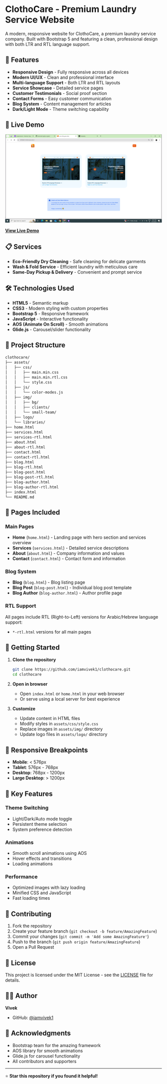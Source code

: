 # ClothoCare - Premium Laundry Service Website

A modern, responsive website for ClothoCare, a premium laundry service company. Built with Bootstrap 5 and featuring a clean, professional design with both LTR and RTL language support.

## 🌟 Features

- **Responsive Design** - Fully responsive across all devices
- **Modern UI/UX** - Clean and professional interface
- **Multi-language Support** - Both LTR and RTL layouts
- **Service Showcase** - Detailed service pages
- **Customer Testimonials** - Social proof section
- **Contact Forms** - Easy customer communication
- **Blog System** - Content management for articles
- **Dark/Light Mode** - Theme switching capability

## 🚀 Live Demo

![ClothoCare Website Screenshot](screenshot.png)

**[View Live Demo](https://iamvivek1.github.io/clothocare/home.html)**

## 📋 Services

- **Eco-Friendly Dry Cleaning** - Safe cleaning for delicate garments
- **Wash & Fold Service** - Efficient laundry with meticulous care
- **Same-Day Pickup & Delivery** - Convenient and prompt service

## 🛠️ Technologies Used

- **HTML5** - Semantic markup
- **CSS3** - Modern styling with custom properties
- **Bootstrap 5** - Responsive framework
- **JavaScript** - Interactive functionality
- **AOS (Animate On Scroll)** - Smooth animations
- **Glide.js** - Carousel/slider functionality

## 📁 Project Structure

```
clothocare/
├── assets/
│   ├── css/
│   │   ├── main.min.css
│   │   ├── main.min.rtl.css
│   │   └── style.css
│   ├── js/
│   │   └── color-modes.js
│   ├── img/
│   │   ├── bg/
│   │   ├── clients/
│   │   └── small-team/
│   ├── logo/
│   └── libraries/
├── home.html
├── services.html
├── services-rtl.html
├── about.html
├── about-rtl.html
├── contact.html
├── contact-rtl.html
├── blog.html
├── blog-rtl.html
├── blog-post.html
├── blog-post-rtl.html
├── blog-author.html
├── blog-author-rtl.html
├── index.html
└── README.md
```

## 🎨 Pages Included

### Main Pages
- **Home** (`home.html`) - Landing page with hero section and services overview
- **Services** (`services.html`) - Detailed service descriptions
- **About** (`about.html`) - Company information and values
- **Contact** (`contact.html`) - Contact form and information

### Blog System
- **Blog** (`blog.html`) - Blog listing page
- **Blog Post** (`blog-post.html`) - Individual blog post template
- **Blog Author** (`blog-author.html`) - Author profile page

### RTL Support
All pages include RTL (Right-to-Left) versions for Arabic/Hebrew language support:
- `*-rtl.html` versions for all main pages

## 🚀 Getting Started

1. **Clone the repository**
   ```bash
   git clone https://github.com/iamvivek1/clothocare.git
   cd clothocare
   ```

2. **Open in browser**
   - Open `index.html` or `home.html` in your web browser
   - Or serve using a local server for best experience

3. **Customize**
   - Update content in HTML files
   - Modify styles in `assets/css/style.css`
   - Replace images in `assets/img/` directory
   - Update logo files in `assets/logo/` directory

## 📱 Responsive Breakpoints

- **Mobile**: < 576px
- **Tablet**: 576px - 768px
- **Desktop**: 768px - 1200px
- **Large Desktop**: > 1200px

## 🎯 Key Features

### Theme Switching
- Light/Dark/Auto mode toggle
- Persistent theme selection
- System preference detection

### Animations
- Smooth scroll animations using AOS
- Hover effects and transitions
- Loading animations

### Performance
- Optimized images with lazy loading
- Minified CSS and JavaScript
- Fast loading times

## 🤝 Contributing

1. Fork the repository
2. Create your feature branch (`git checkout -b feature/AmazingFeature`)
3. Commit your changes (`git commit -m 'Add some AmazingFeature'`)
4. Push to the branch (`git push origin feature/AmazingFeature`)
5. Open a Pull Request

## 📄 License

This project is licensed under the MIT License - see the [LICENSE](LICENSE) file for details.

## 👨‍💻 Author

**Vivek**
- GitHub: [@iamvivek1](https://github.com/iamvivek1)

## 🙏 Acknowledgments

- Bootstrap team for the amazing framework
- AOS library for smooth animations
- Glide.js for carousel functionality
- All contributors and supporters

---

⭐ **Star this repository if you found it helpful!**